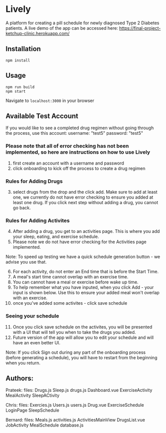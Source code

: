 # Lively
A platform for creating a pill schedule for newly diagnosed Type 2 Diabetes patients. A live demo of the app can be accessed here: https://final-project-ketchup-clinic.herokuapp.com/

## Installation
```
npm install
```

## Usage
```
npm run build
npm start
```
Navigate to `localhost:3000` in your browser

## Available Test Account
If you would like to see a completed drug regimen without going through the process, use this account:
username: "test5"
password: "test5"

### Please note that all of error checking has not been implemented, so here are instructions on how to use Lively
1. first create an account with a username and password
2. click onboarding to kick off the process to create a drug regimen
### Rules for Adding Drugs
3. select drugs from the drop and the click add. Make sure to add at least one, we currently do not have error checking to ensure you added at least one drug. If you click next step without adding a drug, you cannot go back.
### Rules for Adding Activites 
4. After adding a drug, you get to an activities page. This is where you add your sleep, eating, and exercise schedule. 
5. Please note we do not have error checking for the Activities page implemented. 

Note: To speed up testing we have a quick schedule generation button - we advise you use that.

6. For each activity, do not enter an End time that is before the Start Time. 
7. A meal's start time cannot overlap with an exercise time.
8. You can cannot have a meal or exercise before wake up time. 
9. To help remember what you have inputed, when you click Add - your input is shown below. Use this to ensure your added meal won't overlap with an exercise. 
10. once you've added some activites - click save schedule

### Seeing your schedule
11. Once you click save schedule on the activites, you will be presented with a UI that will tell you when to take the drugs you added. 
12. Future version of the app will allow you to edit your schedule and will have an even better UI. 

Note: If you click Sign out during any part of the onboarding process (before generating a schedule), you will have to restart from the beginning when you return. 


## Authors:
Prateek:
    files:
    Drugs.js
    Sleep.js
    drugs.js
    Dashboard.vue
    ExerciseActivity
    MealActivity
    SleepACtivity


Chris:
    files:
    Exercies.js
    Users.js
    users.js
    Drug.vue
    ExerciseSchedule
    LoginPage
    SleepSchedule

Bernard:
    files:
    Meals.js
    activities.js
    ActivitiesMainView
    DrugsList.vue
    JobActivity
    MealSchedule
    database.js